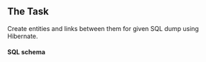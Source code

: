 ## The Task

Create entities and links between them for given SQL dump using Hibernate.

#### SQL schema
